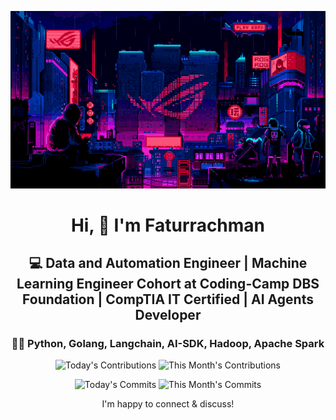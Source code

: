 <div align="center">
  
  ![Banner GIF](images/desktop-neon-gaming.gif)

  # Hi, 👋 I'm Faturrachman

  ## 💻 Data and Automation Engineer | Machine Learning Engineer Cohort at Coding-Camp DBS Foundation | CompTIA IT Certified | AI Agents Developer

  ### 👩‍💻 Python, Golang, Langchain, AI-SDK, Hadoop, Apache Spark

  <!-- TODAY_CONTRIBUTIONS: 12 -->
  <!-- MONTH_CONTRIBUTIONS: 170 2025-05 -->
  ![Today's Contributions](https://img.shields.io/badge/Today's%20Contributions-12-purple)
  ![This Month's Contributions](https://img.shields.io/badge/This%20Month's%20Contributions-170-orange)

  <!-- TODAY_COMMITS: 12 -->
  <!-- MONTH_COMMITS: 128 2025-05 -->
  ![Today's Commits](https://img.shields.io/badge/Today's%20Commits-12-blue)
  ![This Month's Commits](https://img.shields.io/badge/This%20Month's%20Commits-128-green)
  
  I'm happy to connect & discuss!
  
</div>
